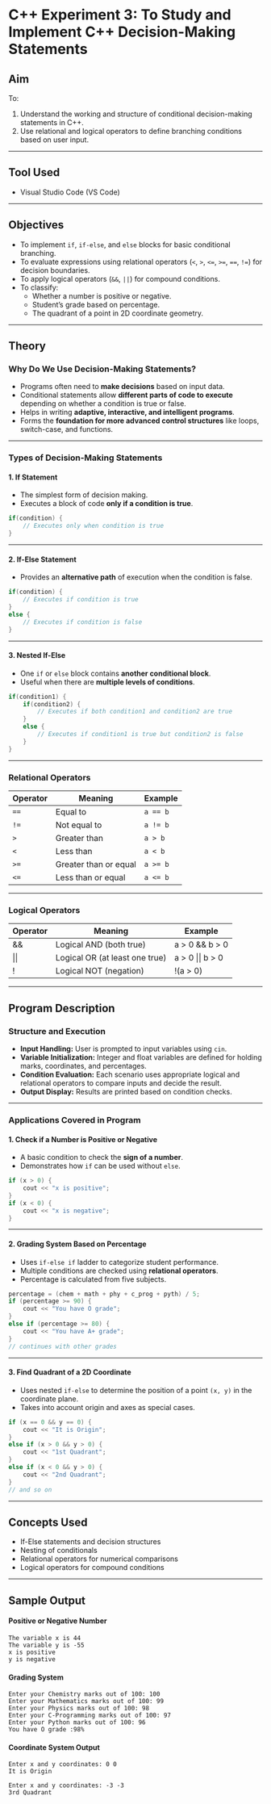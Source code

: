 # C++ Experiment 3: To Study and Implement C++ Decision-Making Statements

## Aim

To:
1. Understand the working and structure of conditional decision-making statements in C++.
2. Use relational and logical operators to define branching conditions based on user input.

---

## Tool Used

- Visual Studio Code (VS Code)

---

## Objectives

- To implement `if`, `if-else`, and `else` blocks for basic conditional branching.
- To evaluate expressions using relational operators (`<`, `>`, `<=`, `>=`, `==`, `!=`) for decision boundaries.
- To apply logical operators (`&&`, `||`) for compound conditions.
- To classify:
  - Whether a number is positive or negative.
  - Student’s grade based on percentage.
  - The quadrant of a point in 2D coordinate geometry.

---

## Theory

### Why Do We Use Decision-Making Statements?

- Programs often need to **make decisions** based on input data.
- Conditional statements allow **different parts of code to execute** depending on whether a condition is true or false.
- Helps in writing **adaptive, interactive, and intelligent programs**.
- Forms the **foundation for more advanced control structures** like loops, switch-case, and functions.

---

### Types of Decision-Making Statements

#### 1. If Statement
- The simplest form of decision making.
- Executes a block of code **only if a condition is true**.

```cpp
if(condition) {
    // Executes only when condition is true
}
```
--- 

#### 2. If-Else Statement
- Provides an **alternative path** of execution when the condition is false.

```cpp
if(condition) {
    // Executes if condition is true
}
else {
    // Executes if condition is false
}
```
--- 

#### 3. Nested If-Else
- One `if` or `else` block contains **another conditional block**.
- Useful when there are **multiple levels of conditions**.

```cpp
if(condition1) {
    if(condition2) {
        // Executes if both condition1 and condition2 are true
    }
    else {
        // Executes if condition1 is true but condition2 is false
    }
}
```

---

### Relational Operators

| Operator | Meaning              | Example     |
|----------|----------------------|-------------|
| `==`     | Equal to             | `a == b`    |
| `!=`     | Not equal to         | `a != b`    |
| `>`      | Greater than         | `a > b`     |
| `<`      | Less than            | `a < b`     |
| `>=`     | Greater than or equal| `a >= b`    |
| `<=`     | Less than or equal   | `a <= b`    |

---

### Logical Operators

| Operator | Meaning                         | Example             |
|----------|----------------------------------|---------------------|
| &&       | Logical AND (both true)         | a > 0 && b > 0      |
| \|\|     | Logical OR (at least one true)  | a > 0 \|\| b > 0    |
| !        | Logical NOT (negation)          | !(a > 0)            |

---

## Program Description

### Structure and Execution

- **Input Handling:** User is prompted to input variables using `cin`.
- **Variable Initialization:** Integer and float variables are defined for holding marks, coordinates, and percentages.
- **Condition Evaluation:** Each scenario uses appropriate logical and relational operators to compare inputs and decide the result.
- **Output Display:** Results are printed based on condition checks.

---

### Applications Covered in Program

#### 1. Check if a Number is Positive or Negative

- A basic condition to check the **sign of a number**.
- Demonstrates how `if` can be used without `else`.

```cpp
if (x > 0) {
    cout << "x is positive";
}
if (x < 0) {
    cout << "x is negative";
}
```
--- 

#### 2. Grading System Based on Percentage

- Uses `if-else if` ladder to categorize student performance.
- Multiple conditions are checked using **relational operators**.
- Percentage is calculated from five subjects.

```cpp
percentage = (chem + math + phy + c_prog + pyth) / 5;
if (percentage >= 90) {
    cout << "You have O grade";
}
else if (percentage >= 80) {
    cout << "You have A+ grade";
}
// continues with other grades
```
--- 

#### 3. Find Quadrant of a 2D Coordinate

- Uses nested `if-else` to determine the position of a point `(x, y)` in the coordinate plane.
- Takes into account origin and axes as special cases.

```cpp
if (x == 0 && y == 0) {
    cout << "It is Origin";
}
else if (x > 0 && y > 0) {
    cout << "1st Quadrant";
}
else if (x < 0 && y > 0) {
    cout << "2nd Quadrant";
}
// and so on
```

---

## Concepts Used

- If-Else statements and decision structures
- Nesting of conditionals
- Relational operators for numerical comparisons
- Logical operators for compound conditions

---

## Sample Output

#### Positive or Negative Number
```
The variable x is 44
The variable y is -55
x is positive
y is negative
```

#### Grading System
```
Enter your Chemistry marks out of 100: 100
Enter your Mathematics marks out of 100: 99
Enter your Physics marks out of 100: 98
Enter your C-Programming marks out of 100: 97
Enter your Python marks out of 100: 96
You have O grade :98%
```

#### Coordinate System Output
```
Enter x and y coordinates: 0 0
It is Origin
```
```
Enter x and y coordinates: -3 -3
3rd Quadrant
```
